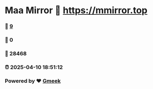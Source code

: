 # Maa Mirror :link: https://mmirror.top 
### :page_facing_up: [9](https://mmirror.top/tag.html) 
### :speech_balloon: 0 
### :hibiscus: 28468 
### :alarm_clock: 2025-04-10 18:51:12 
### Powered by :heart: [Gmeek](https://github.com/Meekdai/Gmeek)
